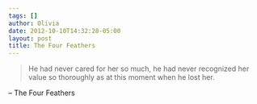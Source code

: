 ```yaml
---
tags: []
author: Olivia
date: 2012-10-10T14:32:28-05:00
layout: post
title: The Four Feathers
---
```


> He had never cared for her so much, he had never recognized her value so thoroughly as at this moment when he lost her.

– The Four Feathers
